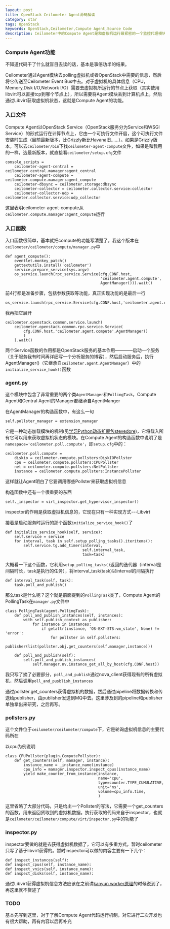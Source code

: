 ```yaml
---
layout: post
title: OpenStack Ceilometer Agent源码解读
category: star
tags: OpenStack
keywords: OpenStack,Ceilometer,Compute Agent,Source Code
description: Ceilometer中的Compute Agent是和虚拟机运行最紧密的一个监控代理模块，在读Ceilometer代码时，由于有Libvirt的基础，所以看起来会相对容易些
---
```


### Compute Agent功能
不知道代码干了什么就盲目去读的话，基本是事倍功半的结果。

Ceilometer通过Agent模块去polling虚拟机或者OpenStack中需要的信息，然后将它传送至Ceilometer Event Bus中去。对于虚拟机的具体信息（CPU，Memory,Disk I/O,Network I/O）需要去虚拟机所运行的节点上获取（其实使用libvirt可以直接tcp到哪个节点上），所以需要将Agent模块丢到计算机点上，然后通过Libvirt获取虚拟机状态，这就是Compute Agent的功能。

### 入口文件
Compute Agent以OpenStack Service（OpenStack服务分为Service和WSGI Service）的形式运行在计算节点上，它由一个可执行文件开启，这个可执行文件安装时生成（目前最新版本，比Grizzly新比Havana旧……）。如果是Grizzly版本，可以去`ceilometer/bin`下找`ceilometer-agent-compute`文件，如果是和我用的一样，选最新版本，就直接看`ceilometer/setup.cfg`文件

    console_scripts =
        ceilometer-agent-central = ceilometer.central.manager:agent_central
        ceilometer-agent-compute = ceilometer.compute.manager:agent_compute
        ceilometer-dbsync = ceilometer.storage:dbsync
        ceilometer-collector = ceilometer.collector.service:collector
        ceilometer-collector-udp = ceilometer.collector.service:udp_collector

这里表明ceilometer-agent-compute从`ceilometer.compute.manager:agent_compute`运行

### 入口函数
入口函数很简单，基本就把compute的功能写清楚了，我这个版本在`ceilometer/ceilometer/compute/manager.py`中

    def agent_compute():
        eventlet.monkey_patch()
        gettextutils.install('ceilometer')
        service.prepare_service(sys.argv)
        os_service.launch(rpc_service.Service(cfg.CONF.host,
                                              'ceilometer.agent.compute',
                                              AgentManager())).wait()

前4行都是准备步骤，包括参数获取等功能，真正实现功能的是最后一行

    os_service.launch(rpc_service.Service(cfg.CONF.host,'ceilometer.agent.compute',AgentManager())).wait()

我再把它展开

    ceilometer.openstack.common.service.launch(
        ceilometer.openstack.common.rpc.service.Service(
            cfg.CONF.host,'ceilometer.agent.compute',AgentManager()
            )
        ).wait()

两个Service函数的作用都是OpenStack服务的基本作用————启动一个服务（关于服务我有时间再详细写一个分析服务的博客），然后启动服务后，执行AgentManager()（它继承自`ceilometer.agent.AgentManager`）中的`initialize_service_hook()`函数

### agent.py
这个模块中包含了非常重要的两个类`AgentManager`和`PollingTask`，Compute Agent和Central Agent的Manager都继承自AgentManger

在AgentManager的构造函数中，有这么一句

    self.pollster_manager = extension_manager

它是一种动态加载模块的机制(见[学习Python动态扩展包stevedore](/2013/06/09/learn-python-stevedore-module-in-detail.html))，它将载入所有它可以用来获取虚拟机状态的模块。在Compute Agent的构造函数中说明了是`namespace='ceilometer.poll.compute'`，即`setup.cfg`中的：

    ceilometer.poll.compute =
        diskio = ceilometer.compute.pollsters:DiskIOPollster
        cpu = ceilometer.compute.pollsters:CPUPollster
        net = ceilometer.compute.pollsters:NetPollster
        instance = ceilometer.compute.pollsters:InstancePollster

这样就让Agent明白了它要调用哪些Pollster来获取虚拟机信息

构造函数中还有一个很重要的东西

    self._inspector = virt_inspector.get_hypervisor_inspector()

inspector的作用是获取虚拟机信息的，它现在只有一种实现方式---Libvirt

接着是启动服务时运行的那个函数`initialize_service_hook()`了

    def initialize_service_hook(self, service):
        self.service = service
        for interval, task in self.setup_polling_tasks().iteritems():
            self.service.tg.add_timer(interval,
                                      self.interval_task,
                                      task=task)

大概看一下这个函数，它利用`setup_polling_tasks()`返回的迭代器（interval是间隔时长，task是执行的任务），将interval_task(task)以interval的间隔执行

    def interval_task(self, task):
        task.poll_and_publish()

那么task是什么呢？这个就是前面提到的`PollingTask`类了，Compute Agent的PollingTask在`manager.py`文件中

    class PollingTask(agent.PollingTask):
        def poll_and_publish_instances(self, instances):
            with self.publish_context as publisher:
                for instance in instances:
                    if getattr(instance, 'OS-EXT-STS:vm_state', None) != 'error':
                        for pollster in self.pollsters:
                            publisher(list(pollster.obj.get_counters(self.manager,instance)))

        def poll_and_publish(self):
            self.poll_and_publish_instances(
                self.manager.nv.instance_get_all_by_host(cfg.CONF.host))

我只写了摘了必要部分，`poll_and_publish`通过nova_client获得现有的所有虚拟机，然后调用`poll_and_pusblish_instances`

通过pollster.get_counters获得虚拟机的数据，然后通过pipeline将数据转换和传送给publisher，由publisher发送到MQ中去。这里涉及到的pipeline和publisher单独拿出来研究，之后再写。

### pollsters.py
这个文件位于`ceilometer/ceilometer/compute`下，它是轮询虚拟机信息的主要代码所在

以cpu为例说明

    class CPUPollster(plugin.ComputePollster):
        def get_counters(self, manager, instance):
            instance_name = _instance_name(instance)
            cpu_info = manager.inspector.inspect_cpus(instance_name)
            yield make_counter_from_instance(instance,
                                             name='cpu',
                                             type=counter.TYPE_CUMULATIVE,
                                             unit='ns',
                                             volume=cpu_info.time,
                                             )

这里省略了大部分代码，只是给出一个Pollster的写法，它需要一个get_counters的函数，用来返回货取到的虚拟机数据。执行获取的代码来自于inspector，也就是`ceilometer/ceilometer/compute/virt/inspector.py`中的功能了

### inspector.py
inspector要做的就是去获得虚拟机数据了，它可以有多重方式，暂时ceilometer只写了基于libvirt获得的。暂时inspector可以做的内容主要有一下几个：

    def inspect_instances(self):
    def inspect_cpus(self, instance_name):
    def inspect_vnics(self, instance_name):
    def inspect_disks(self, instance_name):

通过Libvirt获得虚拟机信息方法应该在之前讲[kanyun worker原理](/2013/01/30/introduction-of-kanyun-worker.html)的时候说到了，再这里就不赘述了

### TODO
基本先写到这里，对于了解Compute Agent代码运行机制，对它进行二次开发也有很大帮助，再有内容以后再补充

